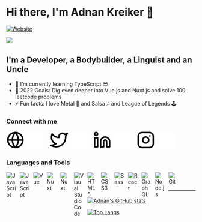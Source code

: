 
# Hi there, I'm Adnan Kreiker 👋

[![Website](https://img.shields.io/website?label=Adnan-Kreiker.netlify.app&style=for-the-badge&url=https%3A%2F%2Fcodestackr.com)](https://adnan-kreiker.netlify.app/)

![](https://komarev.com/ghpvc/?username=Adnan-Kreiker)

## I'm a Developer, a Bodybuilder, a Linguist and an Uncle

- 🌱 I’m currently learning TypeScript 😎
- 🥅 2022 Goals: Dig even deeper into Vue.js and Nuxt.js and solve 100 leetcode problems
- ⚡ Fun facts: I love Metal 🤘 and Salsa 🎶 and League of Legends 🕹

### Connect with me

[![website](./img/globe-light.svg)](https://adnan-kreiker.netlify.app/#gh-light-mode-only)
[![website](./img/globe-dark.svg)](https://adnan-kreiker.netlify.app/#gh-dark-mode-only)
&nbsp;&nbsp;
[![website](./img/twitter-light.svg)](https://twitter.com/AdnanKreiker#gh-light-mode-only)
[![website](./img/twitter-dark.svg)](https://twitter.com/AdnanKreiker#gh-dark-mode-only)
&nbsp;&nbsp;
[![website](./img/linkedin-light.svg)](https://linkedin.com/in/adnan-kreiker#gh-light-mode-only)
[![website](./img/linkedin-dark.svg)](https://linkedin.com/in/adnan-kreiker#gh-dark-mode-only)
&nbsp;&nbsp;
[![website](./img/instagram-light.svg)](https://instagram.com/adnan.kreiker#gh-light-mode-only)
[![website](./img/instagram-dark.svg)](https://instagram.com/adnan.kreiker#gh-dark-mode-only)

### Languages and Tools

<img align="left" alt="JavaScript" width="26px" src="https://cdn.jsdelivr.net/gh/devicons/devicon/icons/javascript/javascript-original.svg" style="padding-right:10px;" />
<img align="left" alt="JavaScript" width="26px" src="https://cdn.jsdelivr.net/gh/devicons/devicon/icons/typescript/typescript-original.svg" style="padding-right:10px;" />
<img align="left" alt="Vue" width="26px" src="https://cdn.jsdelivr.net/gh/devicons/devicon/icons/vuejs/vuejs-original.svg" style="padding-right:10px;" />
<img align="left" alt="Nuxt" width="26px" src="https://cdn.jsdelivr.net/gh/devicons/devicon/icons/nuxtjs/nuxtjs-original.svg" style="padding-right:10px;" />
<img align="left" alt="Nuxt" width="26px" src="https://cdn.jsdelivr.net/gh/devicons/devicon/icons/vuetify/vuetify-original.svg" style="padding-right:10px;" />
<img align="left" alt="Visual Studio Code" width="26px" src="https://cdn.jsdelivr.net/gh/devicons/devicon/icons/vscode/vscode-original.svg" style="padding-right:10px;" />
<img align="left" alt="HTML5" width="26px" src="https://cdn.jsdelivr.net/gh/devicons/devicon/icons/html5/html5-original.svg" style="padding-right:10px;" />
<img align="left" alt="CSS3" width="26px" src="https://cdn.jsdelivr.net/gh/devicons/devicon/icons/css3/css3-original.svg" style="padding-right:10px;" />
<img align="left" alt="Sass" width="26px" src="https://cdn.jsdelivr.net/gh/devicons/devicon/icons/sass/sass-original.svg" style="padding-right:10px;" />
<img align="left" alt="React" width="26px" src="https://cdn.jsdelivr.net/gh/devicons/devicon/icons/react/react-original.svg" style="padding-right:10px;" />
<img align="left" alt="GraphQL" width="26px" src="https://cdn.jsdelivr.net/gh/devicons/devicon/icons/graphql/graphql-plain.svg" style="padding-right:10px;" />
<img align="left" alt="Node.js" width="26px" src="https://cdn.jsdelivr.net/gh/devicons/devicon/icons/nodejs/nodejs-original.svg" style="padding-right:10px;" />
<img align="left" alt="Git" width="26px" src="https://cdn.jsdelivr.net/gh/devicons/devicon/icons/git/git-original.svg" style="padding-right:10px;" />

<br />
<br />

---
[![Adnan's GitHub stats](https://github-readme-stats.vercel.app/api?username=Adnan-Kreiker&show_icons=true&theme=radical)](https://github.com/Adnan-Kreiker/github-readme-stats)

[![Top Langs](https://github-readme-stats.vercel.app/api/top-langs/?username=Adnan-Kreiker&show_icons=true&theme=radical)](https://github.com/Adnan-Kreiker/github-readme-stats)
